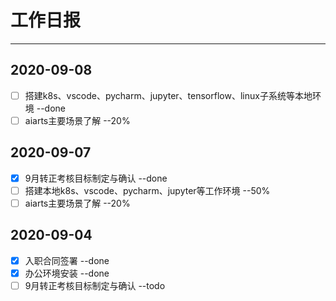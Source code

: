 # 工作日报

---

## 2020-09-08

- [ ] 搭建k8s、vscode、pycharm、jupyter、tensorflow、linux子系统等本地环境 --done
- [ ] aiarts主要场景了解 --20%

## 2020-09-07

- [x] 9月转正考核目标制定与确认 --done
- [ ] 搭建本地k8s、vscode、pycharm、jupyter等工作环境 --50%
- [ ] aiarts主要场景了解 --20%

## 2020-09-04

- [x] 入职合同签署 --done
- [x] 办公环境安装 --done
- [ ] 9月转正考核目标制定与确认 --todo
